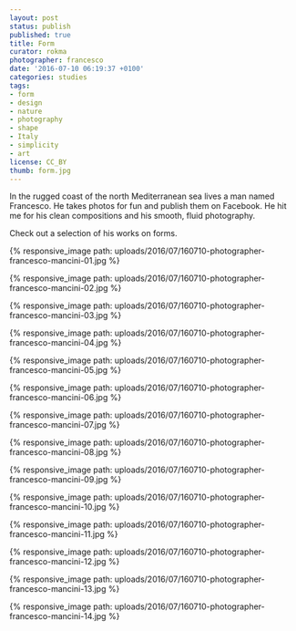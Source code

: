 ```yaml
---
layout: post
status: publish
published: true
title: Form
curator: rokma
photographer: francesco
date: '2016-07-10 06:19:37 +0100'
categories: studies
tags:
- form
- design
- nature
- photography
- shape
- Italy
- simplicity
- art
license: CC_BY
thumb: form.jpg
---
```



In the rugged coast of the north Mediterranean sea lives a man named Francesco. He takes photos for fun and publish them on Facebook. He hit me for his clean compositions and his smooth, fluid photography.

Check out a selection of his works on forms.

{% responsive_image path: uploads/2016/07/160710-photographer-francesco-mancini-01.jpg %}

{% responsive_image path: uploads/2016/07/160710-photographer-francesco-mancini-02.jpg %}

{% responsive_image path: uploads/2016/07/160710-photographer-francesco-mancini-03.jpg %}

{% responsive_image path: uploads/2016/07/160710-photographer-francesco-mancini-04.jpg %}

{% responsive_image path: uploads/2016/07/160710-photographer-francesco-mancini-05.jpg %}

{% responsive_image path: uploads/2016/07/160710-photographer-francesco-mancini-06.jpg %}

{% responsive_image path: uploads/2016/07/160710-photographer-francesco-mancini-07.jpg %}

{% responsive_image path: uploads/2016/07/160710-photographer-francesco-mancini-08.jpg %}

{% responsive_image path: uploads/2016/07/160710-photographer-francesco-mancini-09.jpg %}

{% responsive_image path: uploads/2016/07/160710-photographer-francesco-mancini-10.jpg %}

{% responsive_image path: uploads/2016/07/160710-photographer-francesco-mancini-11.jpg %}

{% responsive_image path: uploads/2016/07/160710-photographer-francesco-mancini-12.jpg %}

{% responsive_image path: uploads/2016/07/160710-photographer-francesco-mancini-13.jpg %}


{% responsive_image path: uploads/2016/07/160710-photographer-francesco-mancini-14.jpg %}
